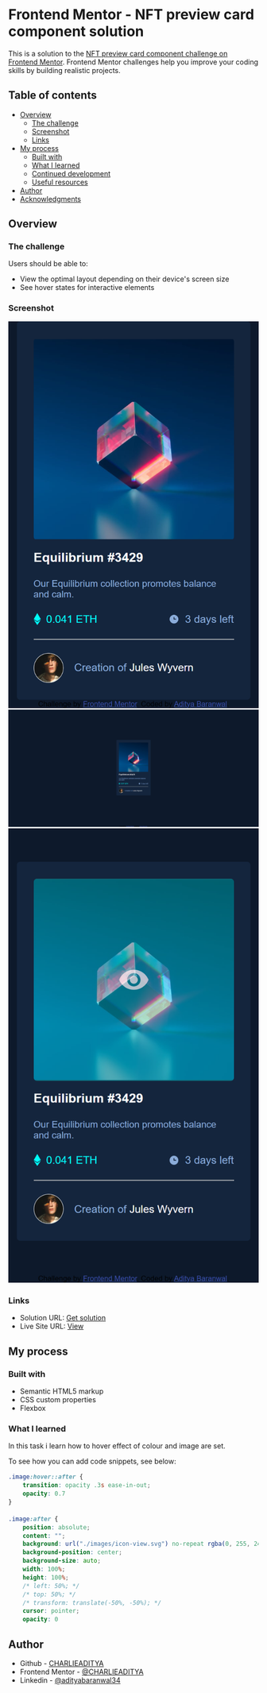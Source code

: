 # Frontend Mentor - NFT preview card component solution

This is a solution to the [NFT preview card component challenge on Frontend Mentor](https://www.frontendmentor.io/challenges/nft-preview-card-component-SbdUL_w0U). Frontend Mentor challenges help you improve your coding skills by building realistic projects. 

## Table of contents

- [Overview](#overview)
  - [The challenge](#the-challenge)
  - [Screenshot](#screenshot)
  - [Links](#links)
- [My process](#my-process)
  - [Built with](#built-with)
  - [What I learned](#what-i-learned)
  - [Continued development](#continued-development)
  - [Useful resources](#useful-resources)
- [Author](#author)
- [Acknowledgments](#acknowledgments)

## Overview

### The challenge

Users should be able to:

- View the optimal layout depending on their device's screen size
- See hover states for interactive elements

### Screenshot

![](./images/127.0.0.1_5500_index.html%20(1).png)
![](./images/127.0.0.1_5500_index.html.png)
![](./images/127.0.0.1_5500_index.html(iPhone%20SE).png)

### Links

- Solution URL: [Get solution](https://github.com/CHARLIEADITYA/nft-preview-card-component-main.git)
- Live Site URL: [View](https://charlieaditya.github.io/nft-preview-card-component-main/)

## My process

### Built with

- Semantic HTML5 markup
- CSS custom properties
- Flexbox

### What I learned
In this task i learn how to hover effect of colour and image are set.

To see how you can add code snippets, see below:

```css
.image:hover::after {
    transition: opacity .3s ease-in-out;
    opacity: 0.7
}

.image:after {
    position: absolute;
    content: "";
    background: url("./images/icon-view.svg") no-repeat rgba(0, 255, 247, .45);
    background-position: center;
    background-size: auto;
    width: 100%;
    height: 100%;
    /* left: 50%; */
    /* top: 50%; */
    /* transform: translate(-50%, -50%); */
    cursor: pointer;
    opacity: 0
```


## Author

- Github - [CHARLIEADITYA](https://github.com/CHARLIEADITYA)
- Frontend Mentor - [@CHARLIEADITYA](https://www.frontendmentor.io/profile/CHARLIEADITYA)
- Linkedin - [@adityabaranwal34](https://www.linkedin.com/in/adityabaranwal34/)

